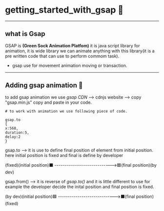 # getting_started_with_gsap 🧮
---
## what is Gsap 

GSAP is **(Green Sock Animation Platfom)** it is java script library for animation, it is wide library we can animate anything with this library(it is a pre written code that can use to perform commom task).

* gsap use for movement animation moving or transaction.
---
## Adding gsap animation 👼
to add gsap animation we use *gsap CDN* --> cdnjs website --> copy "gsap.min.js" copy and paste in your code.

```
# to work with animation we use following piece of code.

gsap.to
{
x:568,
duration:5,
delay:2
}
```

gsap.to --> it is use to define final position of element from initial position. here initial position is fixed and final is define by developer


(fixed)(initial position)⬛   ----------------------------->🟦(final position)(by dev)

gsap.from() --> it is reverse of *gsap.to()* and it is little different to use for example the developer decide the inital position and final position is fixed.

(by dev)(initial position)🟦  ----------------------------->⬛(final position)(fixed)


                  

